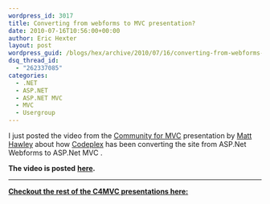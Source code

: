 ```yaml
---
wordpress_id: 3017
title: Converting from webforms to MVC presentation?
date: 2010-07-16T10:56:00+00:00
author: Eric Hexter
layout: post
wordpress_guid: /blogs/hex/archive/2010/07/16/converting-from-webforms-to-mvc-presentation.aspx
dsq_thread_id:
  - "262337085"
categories:
  - .NET
  - ASP.NET
  - ASP.NET MVC
  - MVC
  - Usergroup
---
```

I just posted the video from the <a target="_blank" href="http://c4mvc.net">Community for MVC</a> presentation by <a target="_blank" href="http://www.eworldui.net/blog/">Matt Hawley</a> about how <a target="_blank" href="http://www.codeplex.com">Codeplex</a> has been converting the site from ASP.Net Webforms to ASP.Net MVC .

**The video is posted** <a target="_blank" href="http://www.viddler.com/explore/c4mvc/videos/43/"><strong>here</strong></a>**.**

****

**<a target="_blank" href="http://www.viddler.com/c4mvc/videos/">Checkout the rest of the C4MVC presentations here:</a>**